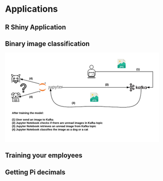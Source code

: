 # Applications

## R Shiny Application

## Binary image classification

![jupyter ai](imgs/jupyter-ai.png)

## Training your employees

## Getting Pi decimals

